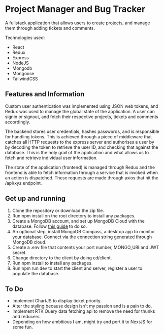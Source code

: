 # Project Manager and Bug Tracker

A fullstack application that allows users to create projects, and manage them through adding tickets and comments.

Technologies used:

- React
- Redux
- Express
- NodeJS
- Mongodb
- Mongoose
- TailwindCSS

## Features and Information

Custom user authentication was implemented using JSON web tokens, and Redux was used to manage the global state of the application. A user can signin or signout, and fetch their respective projects, tickets and comments accordingly.

The backend stores user credentials, hashes passwords, and is responsible for handling tokens. This is achieved through a piece of middleware that catches all HTTP requests to the express server and authorises a user by by decoding the token to retrieve the user ID, and checking that against the database. This is the holy grail of the application and what allows us to fetch and retrieve individual user information.

The state of the application (frontend) is managed through Redux and the frontend is able to fetch information through a service that is invoked when an action is dispatched. These requests are made through axios that hit the /api/xyz endpoint.

## Get up and running

1. Clone the repository or download the zip file.
2. Run npm install on the root directory to install any packages.
3. Create a MongoDB account, and set up MongoDB Cloud with the database. Follow [this guide](https://www.mongodb.com/docs/atlas/getting-started/) to do so.
4. An optional step, install MongoDB Compass, a desktop app to monitor your database. Connect via the connection string generated through MongoDB cloud.
5. Create a .env file that contents your port number, MONGO_URI and JWT secret.
6. Change directory to the client by doing cd/client.
7. Run npm install to install any packages.
8. Run npm run dev to start the client and server, register a user to populate the database.

## To Do

- Implement ChartJS to display ticket priority.
- Alter the styling because design isn't my passion and is a pain to do.
- Implement RTK Query data fetching api to remove the need for thunks and reducers.
- Depending on how ambitious I am, might try and port it to NextJS for some fun.
